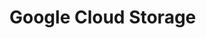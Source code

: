# Google Cloud Storage

[docs]: https://cloud.google.com/storage/docs/uploading-objects#storage-upload-object-client-libraries
